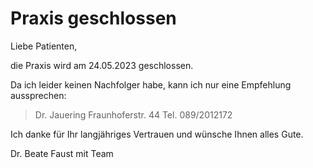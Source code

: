 # Praxis geschlossen

Liebe Patienten,

die Praxis wird am 24.05.2023 geschlossen.

Da ich leider keinen Nachfolger habe, kann ich nur eine Empfehlung aussprechen:

<blockquote>
Dr. Jauering
Fraunhoferstr. 44
Tel. 089/2012172
</blockquote>

Ich danke für Ihr langjähriges Vertrauen und wünsche Ihnen alles Gute. 

Dr. Beate Faust mit Team